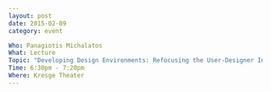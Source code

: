 ```yaml
---
layout: post
date: 2015-02-09
category: event

Who: Panagiotis Michalatos
What: Lecture
Topic: "Developing Design Environments: Refocusing the User-Designer Intuition"
Time: 6:30pm - 7:20pm
Where: Kresge Theater
---
```

